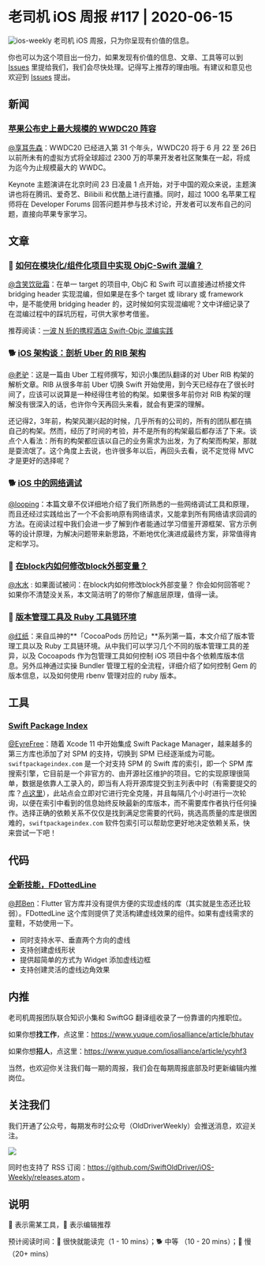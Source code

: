 # 老司机 iOS 周报 #117 | 2020-06-15

![ios-weekly](https://github.com/SwiftOldDriver/iOS-Weekly/blob/master/assets/ios-weekly.png?raw=true)
老司机 iOS 周报，只为你呈现有价值的信息。

你也可以为这个项目出一份力，如果发现有价值的信息、文章、工具等可以到 [Issues](https://github.com/SwiftOldDriver/iOS-Weekly/issues) 里提给我们，我们会尽快处理。记得写上推荐的理由哦。有建议和意见也欢迎到 [Issues](https://github.com/SwiftOldDriver/iOS-Weekly/issues) 提出。

## 新闻

### [苹果公布史上最大规模的 WWDC20 阵容](https://www.apple.com/newsroom/2020/06/apple-reveals-lineup-for-its-biggest-ever-worldwide-developers-conference/)

[@享耳先森](https://github.com/iblacksun)：WWDC20 已经进入第 31 个年头，WWDC20 将于 6 月 22 至 26日以前所未有的虚拟方式将全球超过 2300 万的苹果开发者社区聚集在一起，将成为迄今为止规模最大的 WWDC。

Keynote 主题演讲在北京时间 23 日凌晨 1 点开始，对于中国的观众来说，主题演讲也将在腾讯、爱奇艺、Bilibili 和优酷上进行直播。同时，超过 1000 名苹果工程师将在 Developer Forums 回答问题并参与技术讨论，开发者可以发布自己的问题，直接向苹果专家学习。

## 文章

### 🐢 [如何在模块化/组件化项目中实现 ObjC-Swift 混编？](https://juejin.im/post/5edd8ec16fb9a0480067d37d)

[@含笑饮砒霜](https://weibo.com/chinafishnews/)：在单一 target 的项目中, ObjC 和 Swift 可以直接通过桥接文件 bridging header 实现混编，但如果是在多个 target 或 library  或 framework 中，是不能使用 bridging header 的，这时候如何实现混编呢？文中详细记录了在混编过程中的踩坑历程，可供大家参考借鉴。

推荐阅读：[一波 N 折的携程酒店 Swift-Objc 混编实践](https://mp.weixin.qq.com/s/N6ToEkN9c-2_rIvkv4o9hA)

### 🐕 [iOS 架构谈：剖析 Uber 的 RIB 架构](https://mp.weixin.qq.com/s/8mkPa-5IdddJ10I_sAMK-A)

[@老驴](https://www.weibo.com/6090610445)：这是一篇由 Uber 工程师撰写，知识小集团队翻译的对 Uber RIB 构架的解析文章。RIB 从很多年前 Uber 切换 Swift 开始使用，到今天已经存在了很长时间了，应该可以说算是一种经得住考验的构架。如果很多年前你对 RIB 构架的理解没有很深入的话，也许你今天再回头来看，就会有更深的理解。

还记得2，3年前，构架风潮兴起的时候，几乎所有的公司的，所有的团队都在搞自己的构架。然而，经历了时间的考验，并不是所有的构架最后都存活了下来。谈点个人看法：所有的构架都应该以自己的业务需求为出发，为了构架而构架，那就是耍流氓了。这个角度上去说，也许很多年以后，再回头去看，说不定觉得 MVC 才是更好的选择呢？

### 🐕 [iOS 中的网络调试](https://juejin.im/post/5ee07f45f265da76ce5795aa)

[@looping](https://github.com/looping)：本篇文章不仅详细地介绍了我们所熟悉的一些网络调试工具和原理，而且还经过实践给出了一个不会影响原有网络请求，又能拿到所有网络请求回调的方法。在阅读过程中我们会进一步了解到作者能通过学习借鉴开源框架、官方示例等的设计原理，为解决问题带来新思路，不断地优化演进成最终方案，非常值得肯定和学习。

### 🐢 [在block内如何修改block外部变量？](https://mp.weixin.qq.com/s/VFzTBCiFcbPHqWAnsDtT4A)
[@水水](https://www.xuyanlan.com) : 如果面试被问：在block内如何修改block外部变量？ 你会如何回答呢？如果你不清楚没关系，本文简洁明了的带你了解底层原理，值得一读。

### 🐎 [版本管理工具及 Ruby 工具链环境](https://mp.weixin.qq.com/s/s2yJEb2P0_Kk-rIpYBi_9A)

[@红纸](https://github.com/nianran)：来自瓜神的**「CocoaPods 历险记」**系列第一篇，本文介绍了版本管理工具以及 Ruby 工具链环境。从中我们可以学习几个不同的版本管理工具的差异，以及 Cocoapods 作为包管理工具如何控制 iOS 项目中各个依赖库版本信息。另外瓜神通过实操 Bundler 管理工程的全流程，详细介绍了如何控制 Gem 的版本信息，以及如何使用 rbenv 管理对应的 ruby 版本。

## 工具

### [Swift Package Index](https://swiftpackageindex.com/)

[@EyreFree](https://github.com/EyreFree)：随着 Xcode 11 中开始集成 Swift Package Manager，越来越多的第三方库也添加了对 SPM 的支持，切换到 SPM 已经逐渐成为可能。`swiftpackageindex.com` 是一个对支持 SPM 的 Swift 库的索引，即一个 SPM 库搜索引擎，它目前是一个非官方的、由开源社区维护的项目。它的实现原理很简单，数据是依靠人工录入的，即当有人将开源库提交到主列表中时（有需要提交的库？[点这里](https://swiftpackageindex.com/add-a-package)），此站点会立即对它进行完全克隆，并且每隔几个小时进行一次轮询，以便在索引中看到的信息始终反映最新的库版本，而不需要库作者执行任何操作。选择正确的依赖关系不仅仅是找到满足您需要的代码，挑选高质量的库是很困难的，`swiftpackageindex.com` 软件包索引可以帮助您更好地决定依赖关系，快来尝试一下吧！

## 代码

### [全新技能，FDottedLine](https://juejin.im/post/5ede002ef265da76e81a4226)

[@邦Ben](https://weibo.com/linwenbang)：Flutter 官方库并没有提供方便的实现虚线的库（其实就是生态还比较弱）。FDottedLine 这个库则提供了灵活构建虚线效果的组件。如果有虚线需求的童鞋，不妨使用一下。

- 同时支持水平、垂直两个方向的虚线
- 支持创建虚线形状
- 提供超简单的方式为 Widget 添加虚线边框
- 支持创建灵活的虚线边角效果

## 内推

老司机周报团队联合知识小集和 SwiftGG 翻译组收录了一份靠谱的内推职位。

如果你想**找工作**，点这里：https://www.yuque.com/iosalliance/article/bhutav

如果你想**招人**，点这里：https://www.yuque.com/iosalliance/article/ycyhf3

当然，也欢迎你关注我们每一期的周报，我们会在每期周报底部及时更新编辑内推岗位。

## 关注我们

我们开通了公众号，每期发布时公众号（OldDriverWeekly）会推送消息，欢迎关注。

![](https://github.com/SwiftOldDriver/iOS-Weekly/blob/master/assets/qrcode_for_wechat.jpg?raw=true)

同时也支持了 RSS 订阅：https://github.com/SwiftOldDriver/iOS-Weekly/releases.atom 。

## 说明

🚧 表示需某工具，🌟 表示编辑推荐

预计阅读时间：🐎 很快就能读完（1 - 10 mins）；🐕 中等 （10 - 20 mins）；🐢 慢（20+ mins）
